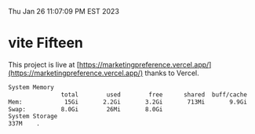 Thu Jan 26 11:07:09 PM EST 2023

# vite Fifteen


This project is live at [https://marketingpreference.vercel.app/](https://marketingpreference.vercel.app/) thanks to Vercel.

```bash
System Memory
               total        used        free      shared  buff/cache   available
Mem:            15Gi       2.2Gi       3.2Gi       713Mi       9.9Gi        11Gi
Swap:          8.0Gi        26Mi       8.0Gi
System Storage
337M	.
```
```bash

